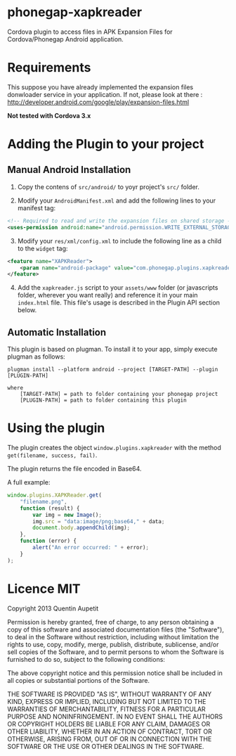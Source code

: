 phonegap-xapkreader
===================

Cordova plugin to access files in APK Expansion Files for Cordova/Phonegap Android application.

# Requirements

This suppose you have already implemented the expansion files donwloader service in your application.
If not, please look at there : http://developer.android.com/google/play/expansion-files.html

**Not tested with Cordova 3.x**

# Adding the Plugin to your project

## Manual Android Installation

1. Copy the contens of `src/android/` to yoyr project's `src/` folder.

2. Modify your `AndroidManifest.xml` and add the following lines to your manifest tag:

```xml
<!-- Required to read and write the expansion files on shared storage -->
<uses-permission android:name="android.permission.WRITE_EXTERNAL_STORAGE" />
```

3) Modify your `res/xml/config.xml` to include the following line as a child to the `widget` tag:

```xml
<feature name="XAPKReader">
	<param name="android-package" value="com.phonegap.plugins.xapkreader.XAPKReader" />
</feature>
```

4) Add the `xapkreader.js` script to your `assets/www` folder (or javascripts folder, wherever you want really) and reference it in your main `index.html` file. This file's usage is described in the Plugin API section below.

## Automatic Installation

This plugin is based on plugman. To install it to your app, simply execute plugman as follows:

```
plugman install --platform android --project [TARGET-PATH] --plugin [PLUGIN-PATH]

where
    [TARGET-PATH] = path to folder containing your phonegap project
    [PLUGIN-PATH] = path to folder containing this plugin
```

# Using the plugin

The plugin creates the object `window.plugins.xapkreader` with the method `get(filename, success, fail)`.

The plugin returns the file encoded in Base64.

A full example:

```javascript
window.plugins.XAPKReader.get(
	"filename.png",
	function (result) {
		var img = new Image();
		img.src = "data:image/png;base64," + data;
		document.body.appendChild(img);
	},
	function (error) {
		alert("An error occurred: " + error);
	}
);
```

# Licence MIT

Copyright 2013 Quentin Aupetit

Permission is hereby granted, free of charge, to any person obtaining a copy of this software and associated documentation files (the "Software"), to deal in the Software without restriction, including without limitation the rights to use, copy, modify, merge, publish, distribute, sublicense, and/or sell copies of the Software, and to permit persons to whom the Software is furnished to do so, subject to the following conditions:

The above copyright notice and this permission notice shall be included in all copies or substantial portions of the Software.

THE SOFTWARE IS PROVIDED "AS IS", WITHOUT WARRANTY OF ANY KIND, EXPRESS OR IMPLIED, INCLUDING BUT NOT LIMITED TO THE WARRANTIES OF MERCHANTABILITY, FITNESS FOR A PARTICULAR PURPOSE AND NONINFRINGEMENT. IN NO EVENT SHALL THE AUTHORS OR COPYRIGHT HOLDERS BE LIABLE FOR ANY CLAIM, DAMAGES OR OTHER LIABILITY, WHETHER IN AN ACTION OF CONTRACT, TORT OR OTHERWISE, ARISING FROM, OUT OF OR IN CONNECTION WITH THE SOFTWARE OR THE USE OR OTHER DEALINGS IN THE SOFTWARE.